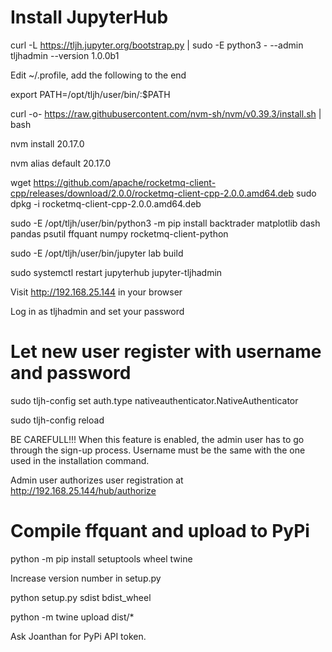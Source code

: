 # Install JupyterHub

curl -L https://tljh.jupyter.org/bootstrap.py | sudo -E python3 - --admin tljhadmin --version 1.0.0b1

Edit ~/.profile, add the following to the end

export PATH=/opt/tljh/user/bin/:$PATH

curl -o- https://raw.githubusercontent.com/nvm-sh/nvm/v0.39.3/install.sh | bash

nvm install 20.17.0

nvm alias default 20.17.0

wget https://github.com/apache/rocketmq-client-cpp/releases/download/2.0.0/rocketmq-client-cpp-2.0.0.amd64.deb
sudo dpkg -i rocketmq-client-cpp-2.0.0.amd64.deb

sudo -E /opt/tljh/user/bin/python3 -m pip install backtrader matplotlib dash pandas psutil ffquant numpy rocketmq-client-python

sudo -E /opt/tljh/user/bin/jupyter lab build

sudo systemctl restart jupyterhub jupyter-tljhadmin

Visit http://192.168.25.144 in your browser

Log in as tljhadmin and set your password


# Let new user register with username and password
sudo tljh-config set auth.type nativeauthenticator.NativeAuthenticator

sudo tljh-config reload

BE CAREFULL!!! When this feature is enabled, the admin user has to go through the sign-up process. Username must be the same with the one used in the installation command.

Admin user authorizes user registration at http://192.168.25.144/hub/authorize


# Compile ffquant and upload to PyPi
python -m pip install setuptools wheel twine

Increase version number in setup.py

python setup.py sdist bdist_wheel

python -m twine upload dist/*

Ask Joanthan for PyPi API token.